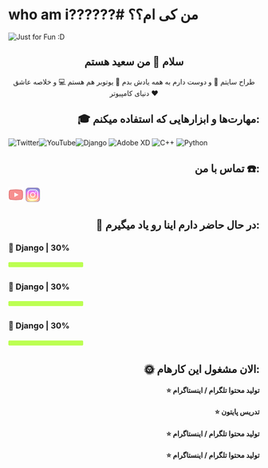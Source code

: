 # who am i??????# من کی ام؟؟

<img src="https://user-images.githubusercontent.com/112483091/187425702-72de783a-c79b-4c42-949b-46f78778d95a.svg" alt="Just for Fun :D">

<h2 align="center">سلام 👋 من سعید هستم </h2>
<p align="center">طراح سایتم 🐍 و دوست دارم به همه یادش بدم 🎯 یوتوبر هم هستم 💻 و خلاصه عاشق دنیای کامپیوتر ❤️</p>

<h2 align="right">🎓 مهارت‌ها و ابزارهایی که استفاده میکنم:</h2>

![Twitter](https://img.shields.io/badge/Twitter-%231DA1F2.svg?style=for-the-badge&logo=Twitter&logoColor=white)![YouTube](https://img.shields.io/badge/YouTube-%23FF0000.svg?style=for-the-badge&logo=YouTube&logoColor=white)![Django](https://img.shields.io/badge/django-%23092E20.svg?style=for-the-badge&logo=django&logoColor=white) ![Adobe XD](https://img.shields.io/badge/Adobe%20XD-470137?style=for-the-badge&logo=Adobe%20XD&logoColor=#FF61F6) ![C++](https://img.shields.io/badge/c++-%2300599C.svg?style=for-the-badge&logo=c%2B%2B&logoColor=white) ![Python](https://img.shields.io/badge/python-3670A0?style=for-the-badge&logo=python&logoColor=ffdd54) 

<h2 align="right">تماس با من ☎️:</h2>

<a href="https://www.youtube.com/channel/UCvAMWdwUsplcY_5bcIbBDOQ"><img src="https://github.com/imrrobaat/imrrobaat/blob/main/image/youtube.png?raw=true"></a> <a href="https://www.instagram.com/learnpy/"><img src="https://github.com/imrrobaat/imrrobaat/blob/main/image/instagram.png?raw=true"></a>

<h2 align="right">🌱 در حال حاضر دارم اینا رو یاد میگیرم:</h2>
<h3 aligh="left">🔮 Django | 30%</h3><img src="https://github.com/imrrobaat/imrrobaat/blob/main/image/bar.png?raw=true" height="16px" width="150px">
<h3 aligh="left">🔮 Django | 30%</h3><img src="https://github.com/imrrobaat/imrrobaat/blob/main/image/bar.png?raw=true" height="16px" width="150px">
<h3 aligh="left">🔮 Django | 30%</h3><img src="https://github.com/imrrobaat/imrrobaat/blob/main/image/bar.png?raw=true" height="16px" width="150px">

<h2 align="right">🌞 الان مشغول این کارهام:</h2>
<h4 align="right">⭐️ تولید محتوا تلگرام / اینستاگرام</h4>
<h4 align="right">⭐️ تدریس پایتون</h4>
<h4 align="right">⭐️ تولید محتوا تلگرام / اینستاگرام</h4>
<h4 align="right">⭐️ تولید محتوا تلگرام / اینستاگرام</h4>
